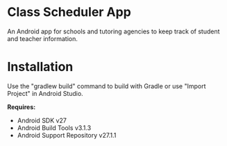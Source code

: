 # Class Scheduler App
An Android app for schools and tutoring agencies to keep track of student and teacher information.

# Installation
Use the "gradlew build" command to build with Gradle or use "Import Project" in Android Studio.

**Requires:**
* Android SDK v27
* Android Build Tools v3.1.3
* Android Support Repository v27.1.1

